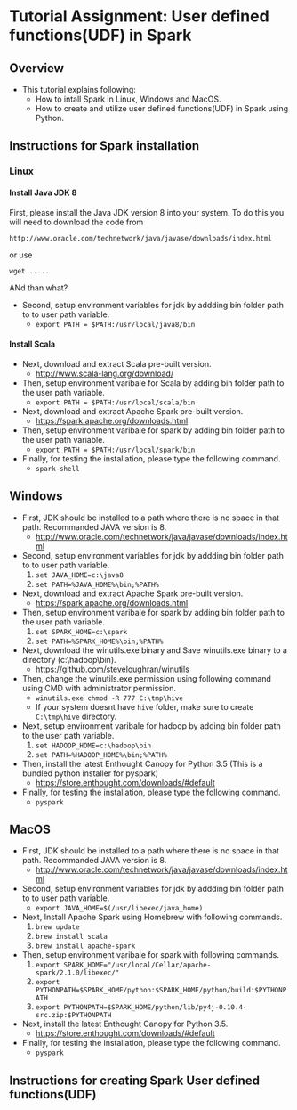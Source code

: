# Tutorial Assignment: User defined functions(UDF) in Spark

## Overview

* This tutorial explains following:
	* How to intall Spark in Linux, Windows and MacOS.
	* How to create and utilize user defined functions(UDF) in Spark using Python.
  
## Instructions for Spark installation

###  Linux

#### Install Java JDK 8
First, please install the Java JDK version 8 into your system. To do this you will need to download the code from 

	http://www.oracle.com/technetwork/java/javase/downloads/index.html
	
or use 

	wget .....
	
ANd than what?
	
* Second, setup environment variables for jdk by addding bin folder path to to user path variable.
	* ```export PATH = $PATH:/usr/local/java8/bin```
	
#### Install Scala

* Next, download and extract Scala pre-built version.
	* http://www.scala-lang.org/download/
* Then, setup environment varibale for Scala by adding bin folder path to the user path variable.
	* ```export PATH = $PATH:/usr/local/scala/bin```
* Next, download and extract Apache Spark pre-built version.
	* https://spark.apache.org/downloads.html
* Then, setup environment varibale for spark by adding bin folder path to the user path variable.
	* ```export PATH = $PATH:/usr/local/spark/bin```
* Finally, for testing the installation, please type the following command.
	* ```spark-shell```

##  Windows

* First, JDK should be installed to a path where there is no space in that path. Recommanded JAVA version is 8.
	* http://www.oracle.com/technetwork/java/javase/downloads/index.html
* Second, setup environment variables for jdk by addding bin folder path to to user path variable.
	1. ```set JAVA_HOME=c:\java8 ```
	2. ```set PATH=%JAVA_HOME%\bin;%PATH%```
* Next, download and extract Apache Spark pre-built version.
	* https://spark.apache.org/downloads.html
* Then, setup environment varibale for spark by adding bin folder path to the user path variable.
	1. ```set SPARK_HOME=c:\spark```
	2. ```set PATH=%SPARK_HOME%\bin;%PATH%```
* Next, download the winutils.exe binary and Save winutils.exe binary to a directory (c:\hadoop\bin).
	* https://github.com/steveloughran/winutils
* Then, change the winutils.exe permission using following command using CMD with administrator permission.
	* ```winutils.exe chmod -R 777 C:\tmp\hive```
	* If your system doesnt have `hive` folder, make sure to create `C:\tmp\hive` directory.
* Next, setup environment varibale for hadoop by adding bin folder path to the user path variable.
	1. ```set HADOOP_HOME=c:\hadoop\bin```
	2. ```set PATH=%HADOOP_HOME%\bin;%PATH%```
* Then, install the latest Enthought Canopy for Python 3.5 (This is a bundled python installer for pyspark)
	* https://store.enthought.com/downloads/#default
* Finally, for testing the installation, please type the following command.
	* ```pyspark```

##  MacOS

* First, JDK should be installed to a path where there is no space in that path. Recommanded JAVA version is 8.
	* http://www.oracle.com/technetwork/java/javase/downloads/index.html
* Second, setup environment variables for jdk by addding bin folder path to to user path variable.
	* ```export JAVA_HOME=$(/usr/libexec/java_home)```
* Next, Install Apache Spark using Homebrew with following commands.
	1. ```brew update```
	2. ```brew install scala```
	3. ```brew install apache-spark```
* Then, setup environment varibale for spark with following commands.
	1. ```export SPARK_HOME="/usr/local/Cellar/apache-spark/2.1.0/libexec/"```
	2. ```export PYTHONPATH=$SPARK_HOME/python:$SPARK_HOME/python/build:$PYTHONPATH```
	3. ```export PYTHONPATH=$SPARK_HOME/python/lib/py4j-0.10.4-src.zip:$PYTHONPATH```
* Next, install the latest Enthought Canopy for Python 3.5.
	* https://store.enthought.com/downloads/#default
* Finally, for testing the installation, please type the following command.
	* ```pyspark```

## Instructions for creating Spark User defined functions(UDF)
